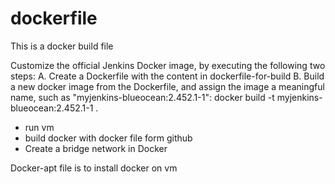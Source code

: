 # dockerfile

This is a docker build file

Customize the official Jenkins Docker image, by executing the following two steps:
A. Create a Dockerfile with the content in dockerfile-for-build
B. Build a new docker image from the Dockerfile, and assign the image a meaningful name, such as "myjenkins-blueocean:2.452.1-1":  docker build -t myjenkins-blueocean:2.452.1-1 .

- run vm
- build docker with docker file form github
- Create a bridge network in Docker


Docker-apt file is to install docker on vm

